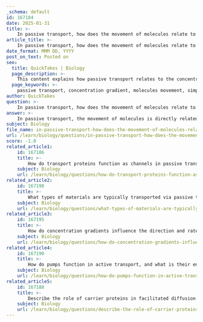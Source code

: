 ```yaml
---
_schema: default
id: 167184
date: 2025-01-31
title: >-
    In passive transport, how does the movement of molecules relate to the concentration gradient?
article_title: >-
    In passive transport, how does the movement of molecules relate to the concentration gradient?
date_format: MMM DD, YYYY
post_on_text: Posted on
seo:
  title: QuickTakes | Biology
  page_description: >-
    This content explains how passive transport relates to the concentration gradient, detailing the movement of molecules, types of passive transport, and the influence of concentration gradients on diffusion rates.
  page_keywords: >-
    passive transport, concentration gradient, molecules movement, simple diffusion, facilitated diffusion, energy-free transport, diffusion rate, cellular processes, homeostasis, biological functions
author: QuickTakes
question: >-
    In passive transport, how does the movement of molecules relate to the concentration gradient?
answer: >-
    In passive transport, the movement of molecules is directly related to the concentration gradient. A concentration gradient refers to the difference in the concentration of a substance across a space or membrane. In biological systems, this gradient is crucial for various transport mechanisms.\n\n### Movement Relative to the Concentration Gradient\nIn passive transport, substances move **down** their concentration gradient, meaning they travel from areas of **higher concentration** to areas of **lower concentration**. This process does not require energy, as it relies on the natural tendency of molecules to diffuse. The driving force behind this movement is the desire of molecules to achieve equilibrium, where the concentration of the substance is uniform across the space.\n\n### Types of Passive Transport\n1. **Simple Diffusion**: This occurs when small, nonpolar molecules (like oxygen and carbon dioxide) pass directly through the lipid bilayer of the cell membrane without the assistance of transport proteins.\n  \n2. **Facilitated Diffusion**: In this process, transport proteins (such as channel proteins and carrier proteins) assist in the movement of ions and polar molecules across the cell membrane. These proteins provide a pathway for substances that cannot easily cross the hydrophobic lipid bilayer due to their size or polarity.\n\n### Rate of Diffusion\nThe rate of diffusion in passive transport is influenced by the steepness of the concentration gradient; the steeper the gradient, the faster the rate of diffusion. This is essential for various cellular processes, such as nutrient uptake and waste removal.\n\n### Summary\nIn summary, passive transport is characterized by the movement of substances down their concentration gradient without the expenditure of energy. This mechanism is vital for maintaining homeostasis within the cell and facilitating essential biological functions. Understanding the role of concentration gradients in passive transport is crucial for comprehending how cells interact with their environment.
subject: Biology
file_name: in-passive-transport-how-does-the-movement-of-molecules-relate-to-the-concentration-gradient.md
url: /learn/biology/questions/in-passive-transport-how-does-the-movement-of-molecules-relate-to-the-concentration-gradient
score: -1.0
related_article1:
    id: 167186
    title: >-
        How do transport proteins function as channels in passive transport?
    subject: Biology
    url: /learn/biology/questions/how-do-transport-proteins-function-as-channels-in-passive-transport
related_article2:
    id: 167198
    title: >-
        What types of materials are typically transported via passive transport methods?
    subject: Biology
    url: /learn/biology/questions/what-types-of-materials-are-typically-transported-via-passive-transport-methods
related_article3:
    id: 167195
    title: >-
        How do concentration gradients influence the direction and rate of transport mechanisms?
    subject: Biology
    url: /learn/biology/questions/how-do-concentration-gradients-influence-the-direction-and-rate-of-transport-mechanisms
related_article4:
    id: 167190
    title: >-
        How do pumps function in active transport, and what is their energy source?
    subject: Biology
    url: /learn/biology/questions/how-do-pumps-function-in-active-transport-and-what-is-their-energy-source
related_article5:
    id: 167188
    title: >-
        Describe the role of carrier proteins in facilitated diffusion.
    subject: Biology
    url: /learn/biology/questions/describe-the-role-of-carrier-proteins-in-facilitated-diffusion
---
```


&nbsp;